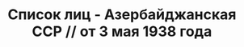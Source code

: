 ---
title: Список лиц - Азербайджанская ССР // от 3 мая 1938 года
description: РГАСПИ, ф.17, оп.171, дело 416, лист 316
images:
- /disk/pictures/v08/17-171-416-316.jpg
- /disk/pictures/v08/17-171-416-317.jpg
- /disk/pictures/v08/17-171-416-318.jpg
- /disk/pictures/v08/17-171-416-319.jpg
- /disk/pictures/v08/17-171-416-320.jpg
- /disk/pictures/v08/17-171-416-321.jpg
---